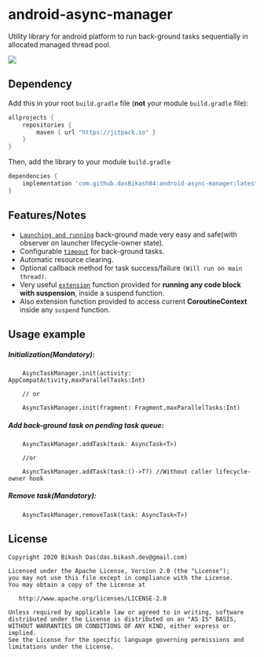 # android-async-manager

Utility library for android platform to run back-ground tasks sequentially in allocated managed thread pool.

[![](https://jitpack.io/v/dasBikash84/android-async-manager.svg)](https://jitpack.io/#dasBikash84/android-async-manager)

## Dependency

Add this in your root `build.gradle` file (**not** your module `build.gradle` file):

```gradle
allprojects {
	repositories {
        maven { url "https://jitpack.io" }
    }
}
```

Then, add the library to your module `build.gradle`
```gradle
dependencies {
    implementation 'com.github.dasBikash84:android-async-manager:latest.release.here'
}
```

## Features/Notes
- [`Launching and running`](https://github.com/dasBikash84/android-async-manager/blob/master/async_manager/src/main/java/com/dasbikash/async_manager/AsyncTaskManager.kt) back-ground made very easy and safe(with observer on launcher lifecycle-owner state).
- Configurable [`timeout`](https://github.com/dasBikash84/android-async-manager/blob/master/async_manager/src/main/java/com/dasbikash/async_manager/AsyncTask.kt) for back-ground tasks.
- Automatic resource clearing.
- Optional callback method for task success/failure `(Will run on main thread)`.
- Very useful [`extension`](https://github.com/dasBikash84/android-async-manager/blob/master/async_manager/src/main/java/com/dasbikash/async_manager/Extensions.kt) function provided for **running any code block with suspension**, inside a suspend function.
- Also extension function provided to access current **CoroutineContext** inside any `suspend` function.

## Usage example

##### Initialization(Mandatory):
```
    AsyncTaskManager.init(activity: AppCompatActivity,maxParallelTasks:Int)
    
    // or
    
    AsyncTaskManager.init(fragment: Fragment,maxParallelTasks:Int)
```
##### Add back-ground task on pending task queue:
```
    AsyncTaskManager.addTask(task: AsyncTask<T>)
    
    //or
    
    AsyncTaskManager.addTask(task:()->T?) //Without caller lifecycle-owner hook
```
##### Remove task(Mandatory):
```
    AsyncTaskManager.removeTask(task: AsyncTask<T>)
```
License
--------

    Copyright 2020 Bikash Das(das.bikash.dev@gmail.com)

    Licensed under the Apache License, Version 2.0 (the "License");
    you may not use this file except in compliance with the License.
    You may obtain a copy of the License at

       http://www.apache.org/licenses/LICENSE-2.0

    Unless required by applicable law or agreed to in writing, software
    distributed under the License is distributed on an "AS IS" BASIS,
    WITHOUT WARRANTIES OR CONDITIONS OF ANY KIND, either express or implied.
    See the License for the specific language governing permissions and
    limitations under the License.
